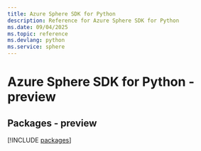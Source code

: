 ```yaml
---
title: Azure Sphere SDK for Python
description: Reference for Azure Sphere SDK for Python
ms.date: 09/04/2025
ms.topic: reference
ms.devlang: python
ms.service: sphere
---
```

# Azure Sphere SDK for Python - preview
## Packages - preview
[!INCLUDE [packages](sphere-index.md)]